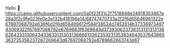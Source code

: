 ## 
Hello 👋
https://camo.githubusercontent.com/0a0f23f31c2f7518848e24918353467a28a3f2c9fe023fe0e3e132b418196e14/68747470733a2f2f6d65646961322e67697068792e636f6d2f6d656469612f584f38524d7452614b3733697349743069322f67697068792e6769663f6369643d373930623736313131313138626433313064343363313130313666613362353231353834643537643665363735356237267269643d67697068792e6769662663743d67


